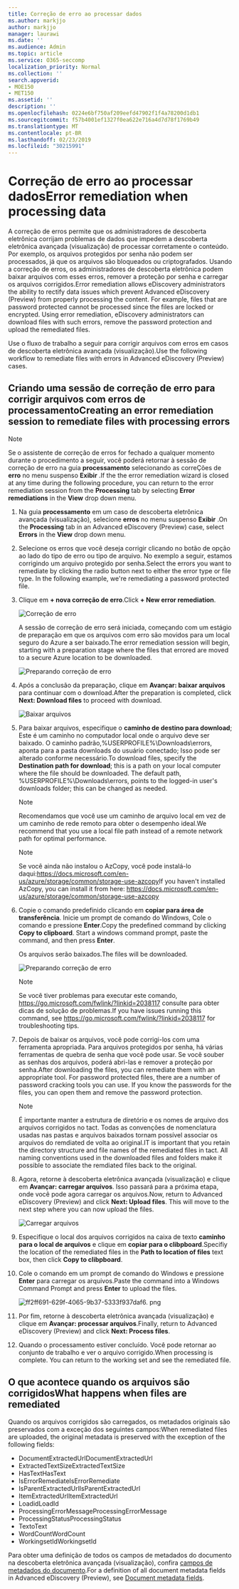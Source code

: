 ```yaml
---
title: Correção de erro ao processar dados
ms.author: markjjo
author: markjjo
manager: laurawi
ms.date: ''
ms.audience: Admin
ms.topic: article
ms.service: O365-seccomp
localization_priority: Normal
ms.collection: ''
search.appverid:
- MOE150
- MET150
ms.assetid: ''
description: ''
ms.openlocfilehash: 0224e6bf750af209eefd47902f1f4a78200d1db1
ms.sourcegitcommit: f57b4001ef1327f0ea622e716a4d7d78f1769b49
ms.translationtype: MT
ms.contentlocale: pt-BR
ms.lasthandoff: 02/23/2019
ms.locfileid: "30215991"
---
```

# <a name="error-remediation-when-processing-data"></a><span data-ttu-id="e4145-102">Correção de erro ao processar dados</span><span class="sxs-lookup"><span data-stu-id="e4145-102">Error remediation when processing data</span></span>

<span data-ttu-id="e4145-p101">A correção de erros permite que os administradores de descoberta eletrônica corrijam problemas de dados que impedem a descoberta eletrônica avançada (visualização) de processar corretamente o conteúdo. Por exemplo, os arquivos protegidos por senha não podem ser processados, já que os arquivos são bloqueados ou criptografados. Usando a correção de erros, os administradores de descoberta eletrônica podem baixar arquivos com esses erros, remover a proteção por senha e carregar os arquivos corrigidos.</span><span class="sxs-lookup"><span data-stu-id="e4145-p101">Error remediation allows eDiscovery administrators the ability to rectify data issues which prevent Advanced eDiscovery (Preview) from properly processing the content. For example, files that are password protected cannot be processed since the files are locked or encrypted. Using error remediation, eDiscovery administrators can download files with such errors, remove the password protection and upload the remediated files.</span></span>

<span data-ttu-id="e4145-106">Use o fluxo de trabalho a seguir para corrigir arquivos com erros em casos de descoberta eletrônica avançada (visualização).</span><span class="sxs-lookup"><span data-stu-id="e4145-106">Use the following workflow to remediate files with errors in Advanced eDiscovery (Preview) cases.</span></span>

## <a name="creating-an-error-remediation-session-to-remediate-files-with-processing-errors"></a><span data-ttu-id="e4145-107">Criando uma sessão de correção de erro para corrigir arquivos com erros de processamento</span><span class="sxs-lookup"><span data-stu-id="e4145-107">Creating an error remediation session to remediate files with processing errors</span></span>

>[!NOTE]
><span data-ttu-id="e4145-108">Se o assistente de correção de erros for fechado a qualquer momento durante o procedimento a seguir, você poderá retornar à sessão de correção de erro na guia **processamento** selecionando as correÇões de **erro** no menu suspenso **Exibir** .</span><span class="sxs-lookup"><span data-stu-id="e4145-108">If the the error remediation wizard is closed at any time during the following procedure, you can return to the error remediation session from the **Processing** tab by selecting **Error remediations** in the **View** drop down menu.</span></span>

1. <span data-ttu-id="e4145-109">Na guia **processamento** em um caso de descoberta eletrônica avançada (visualização), selecione **erros** no menu suspenso **Exibir** .</span><span class="sxs-lookup"><span data-stu-id="e4145-109">On the **Processing** tab in an Advanced eDiscovery (Preview) case, select **Errors** in the **View** drop down menu.</span></span>

2. <span data-ttu-id="e4145-p102">Selecione os erros que você deseja corrigir clicando no botão de opção ao lado do tipo de erro ou tipo de arquivo.  No exemplo a seguir, estamos corrigindo um arquivo protegido por senha.</span><span class="sxs-lookup"><span data-stu-id="e4145-p102">Select the errors you want to remediate by clicking the radio button next to either the error type or file type.  In the following example, we're remediating a password protected file.</span></span>

3. <span data-ttu-id="e4145-112">Clique em **+ nova correção de erro**.</span><span class="sxs-lookup"><span data-stu-id="e4145-112">Click **+ New error remediation**.</span></span>

    ![Correção de erro](../media/8c2faf1a-834b-44fc-b418-6a18aed8b81a.png)

    <span data-ttu-id="e4145-114">A sessão de correção de erro será iniciada, começando com um estágio de preparação em que os arquivos com erro são movidos para um local seguro do Azure a ser baixado.</span><span class="sxs-lookup"><span data-stu-id="e4145-114">The error remediation session will begin, starting with a preparation stage where the files that errored are moved to a secure Azure location to be downloaded.</span></span>

    ![Preparando correção de erro](../media/390572ec-7012-47c4-a6b6-4cbb5649e8a8.png)

4. <span data-ttu-id="e4145-116">Após a conclusão da preparação, clique em **Avançar: baixar arquivos** para continuar com o download.</span><span class="sxs-lookup"><span data-stu-id="e4145-116">After the preparation is completed, click **Next: Download files** to proceed with download.</span></span>

    ![Baixar arquivos](../media/6ac04b09-8e13-414a-9e24-7c75ba586363.png)

5. <span data-ttu-id="e4145-p103">Para baixar arquivos, especifique o **caminho de destino para download**; Este é um caminho no computador local onde o arquivo deve ser baixado.  O caminho padrão,%USERPROFILE%\Downloads\errors, aponta para a pasta downloads do usuário conectado; Isso pode ser alterado conforme necessário.</span><span class="sxs-lookup"><span data-stu-id="e4145-p103">To download files, specify the **Destination path for download**; this is a path on your local computer where the file should be downloaded.  The default path, %USERPROFILE%\Downloads\errors, points to the logged-in user's downloads folder; this can be changed as needed.</span></span>

    >[!NOTE]
    ><span data-ttu-id="e4145-120">Recomendamos que você use um caminho de arquivo local em vez de um caminho de rede remoto para obter o desempenho ideal.</span><span class="sxs-lookup"><span data-stu-id="e4145-120">We recommend that you use a local file path instead of a remote network path for optimal performance.</span></span>

    > [!NOTE]
    > <span data-ttu-id="e4145-121">Se você ainda não instalou o AzCopy, você pode instalá-lo daqui:https://docs.microsoft.com/en-us/azure/storage/common/storage-use-azcopy</span><span class="sxs-lookup"><span data-stu-id="e4145-121">If you haven't installed AzCopy, you can install it from here: https://docs.microsoft.com/en-us/azure/storage/common/storage-use-azcopy</span></span>

6. <span data-ttu-id="e4145-p104">Copie o comando predefinido clicando em **copiar para área de transferência**. Inicie um prompt de comando do Windows, Cole o comando e pressione **Enter**.</span><span class="sxs-lookup"><span data-stu-id="e4145-p104">Copy the predefined command by clicking **Copy to clipboard**. Start a windows command prompt, paste the command, and then press **Enter**.</span></span>  

    <span data-ttu-id="e4145-124">Os arquivos serão baixados.</span><span class="sxs-lookup"><span data-stu-id="e4145-124">The files will be downloaded.</span></span>

    ![Preparando correção de erro](../media/f364ab4d-31c5-4375-b69f-650f694a2f69.png)

     > [!NOTE]
     > <span data-ttu-id="e4145-126">Se você tiver problemas para executar este comando, https://go.microsoft.com/fwlink/?linkid=2038117 consulte para obter dicas de solução de problemas.</span><span class="sxs-lookup"><span data-stu-id="e4145-126">If you have issues running this command, see https://go.microsoft.com/fwlink/?linkid=2038117 for troubleshooting tips.</span></span>

7. <span data-ttu-id="e4145-p105">Depois de baixar os arquivos, você pode corrigi-los com uma ferramenta apropriada. Para arquivos protegidos por senha, há várias ferramentas de quebra de senha que você pode usar. Se você souber as senhas dos arquivos, poderá abri-las e remover a proteção por senha.</span><span class="sxs-lookup"><span data-stu-id="e4145-p105">After downloading the files, you can remediate them with an appropriate tool. For password protected files, there are a number of password cracking tools you can use. If you know the passwords for the files, you can open them and remove the password protection.</span></span>
    > [!NOTE]
    > <span data-ttu-id="e4145-p106">É importante manter a estrutura de diretório e os nomes de arquivo dos arquivos corrigidos no tact.  Todas as convenções de nomenclatura usadas nas pastas e arquivos baixados tornam possível associar os arquivos do remdiated de volta ao original.</span><span class="sxs-lookup"><span data-stu-id="e4145-p106">IT is important that you retain the directory structure and file names of the remediated files in tact.  All naming conventions used in the downloaded files and folders make it possible to associate the remdiated files back to the original.</span></span>

8. <span data-ttu-id="e4145-p107">Agora, retorne à descoberta eletrônica avançada (visualização) e clique em **Avançar: carregar arquivos**.  Isso passará para a próxima etapa, onde você pode agora carregar os arquivos.</span><span class="sxs-lookup"><span data-stu-id="e4145-p107">Now, return to Advanced eDiscovery (Preview) and click **Next: Upload files**.  This will move to the next step where you can now upload the files.</span></span>

    ![Carregar arquivos](../media/af3d8617-1bab-4ecd-8de0-22e53acba240.png)

9. <span data-ttu-id="e4145-135">Especifique o local dos arquivos corrigidos na caixa de texto **caminho para o local de arquivos** e clique em **copiar para o clibpboard**.</span><span class="sxs-lookup"><span data-stu-id="e4145-135">Specifiy the location of the remediated files in the **Path to location of files** text box, then click **Copy to clibpboard**.</span></span>

10. <span data-ttu-id="e4145-136">Cole o comando em um prompt de comando do Windows e pressione **Enter** para carregar os arquivos.</span><span class="sxs-lookup"><span data-stu-id="e4145-136">Paste the command into a Windows Command Prompt and press **Enter** to upload the files.</span></span>

    ![ff2ff691-629f-4065-9b37-5333f937daf6. png](../media/ff2ff691-629f-4065-9b37-5333f937daf6.png)

11. <span data-ttu-id="e4145-138">Por fim, retorne à descoberta eletrônica avançada (visualização) e clique em **Avançar: processar arquivos**.</span><span class="sxs-lookup"><span data-stu-id="e4145-138">Finally, return to Advanced eDiscovery (Preview) and click **Next: Process files**.</span></span>

12. <span data-ttu-id="e4145-p108">Quando o processamento estiver concluído.  Você pode retornar ao conjunto de trabalho e ver o arquivo corrigido.</span><span class="sxs-lookup"><span data-stu-id="e4145-p108">When processing is complete.  You can return to the working set and see the remediated file.</span></span>

## <a name="what-happens-when-files-are-remediated"></a><span data-ttu-id="e4145-141">O que acontece quando os arquivos são corrigidos</span><span class="sxs-lookup"><span data-stu-id="e4145-141">What happens when files are remediated</span></span>

<span data-ttu-id="e4145-142">Quando os arquivos corrigidos são carregados, os metadados originais são preservados com a exceção dos seguintes campos:</span><span class="sxs-lookup"><span data-stu-id="e4145-142">When remediated files are uploaded, the original metadata is preserved with the exception of the following fields:</span></span> 

- <span data-ttu-id="e4145-143">DocumentExtractedUrl</span><span class="sxs-lookup"><span data-stu-id="e4145-143">DocumentExtractedUrl</span></span>
- <span data-ttu-id="e4145-144">ExtractedTextSize</span><span class="sxs-lookup"><span data-stu-id="e4145-144">ExtractedTextSize</span></span>
- <span data-ttu-id="e4145-145">HasText</span><span class="sxs-lookup"><span data-stu-id="e4145-145">HasText</span></span>
- <span data-ttu-id="e4145-146">IsErrorRemediate</span><span class="sxs-lookup"><span data-stu-id="e4145-146">IsErrorRemediate</span></span>
- <span data-ttu-id="e4145-147">IsParentExtractedUrl</span><span class="sxs-lookup"><span data-stu-id="e4145-147">IsParentExtractedUrl</span></span>
- <span data-ttu-id="e4145-148">ItemExtractedUrl</span><span class="sxs-lookup"><span data-stu-id="e4145-148">ItemExtractedUrl</span></span>
- <span data-ttu-id="e4145-149">Loadid</span><span class="sxs-lookup"><span data-stu-id="e4145-149">LoadId</span></span>
- <span data-ttu-id="e4145-150">ProcessingErrorMessage</span><span class="sxs-lookup"><span data-stu-id="e4145-150">ProcessingErrorMessage</span></span>
- <span data-ttu-id="e4145-151">ProcessingStatus</span><span class="sxs-lookup"><span data-stu-id="e4145-151">ProcessingStatus</span></span>
- <span data-ttu-id="e4145-152">Texto</span><span class="sxs-lookup"><span data-stu-id="e4145-152">Text</span></span>
- <span data-ttu-id="e4145-153">WordCount</span><span class="sxs-lookup"><span data-stu-id="e4145-153">WordCount</span></span>
- <span data-ttu-id="e4145-154">WorkingsetId</span><span class="sxs-lookup"><span data-stu-id="e4145-154">WorkingsetId</span></span>

<span data-ttu-id="e4145-155">Para obter uma definição de todos os campos de metadados do documento na descoberta eletrônica avançada (visualização), confira [campos de metadados do documento](document-metadata-fields.md).</span><span class="sxs-lookup"><span data-stu-id="e4145-155">For a definition of all document metadata fields in Advanced eDiscovery (Preview), see [Document metadata fields](document-metadata-fields.md).</span></span>